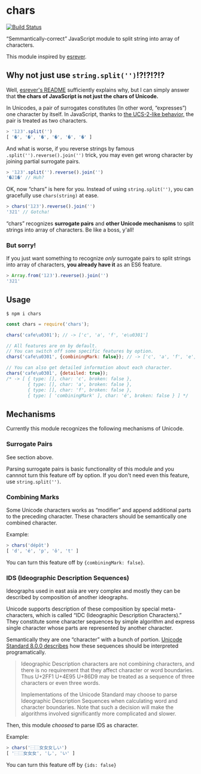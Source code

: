 # chars

[![Build Status](https://travis-ci.org/hakatashi/chars.svg)](https://travis-ci.org/hakatashi/chars)

“Semmantically-correct” JavaScript module to split string into array of characters.

This module inspired by [esrever](https://www.npmjs.com/package/esrever).

## Why not just use `string.split('')`!?!?!?!?

Well, [esrever's README](https://github.com/mathiasbynens/esrever#why-not-just-use-stringsplitreversejoin)
sufficiently explains why, but I can simply answer that
**the chars of JavaScript is not just the chars of Unicode.**

In Unicodes, a pair of surrogates constitutes (In other word, “expresses”) one character by itself.
In JavaScript, thanks to [the UCS-2-like behavior,](https://mathiasbynens.be/notes/javascript-encoding)
the pair is treated as two characters.

```js
> '𝟙𝟚𝟛'.split('')
[ '�', '�', '�', '�', '�', '�' ]
```

And what is worse, if you reverse strings by famous `.split('').reverse().join('')` trick,
you may even get wrong character by joining partial surrogate pairs.

```js
> '𝟙𝟚𝟛'.split('').reverse().join('')
'�𝟚𝟙�' // Huh?
```

OK, now “chars” is here for you. Instead of using `string.split('')`,
you can gracefully use `chars(string)` at ease.

```js
> chars('𝟙𝟚𝟛').reverse().join('')
'𝟛𝟚𝟙' // Gotcha!
```

“chars” recognizes **surrogate pairs** and **other Unicode mechanisms**
to split strings into array of characters. Be like a boss, y'all!

### But sorry!

If you just want something to recognize *only* surrogate pairs to
split strings into array of characters,
**you already have it** as an ES6 feature.

```js
> Array.from('𝟙𝟚𝟛').reverse().join('')
'𝟛𝟚𝟙'
```

## Usage

    $ npm i chars

```js
const chars = require('chars');

chars('cafe\u0301'); // -> ['c', 'a', 'f', 'e\u0301']

// All features are on by default.
// You can switch off some specific features by option.
chars('cafe\u0301', {combiningMark: false}); // -> ['c', 'a', 'f', 'e', '\u0301']

// You can also get detailed information about each character.
chars('cafe\u0301', {detailed: true});
/* -> [ { type: [], char: 'c', broken: false },
        { type: [], char: 'a', broken: false },
        { type: [], char: 'f', broken: false },
        { type: [ 'combiningMark' ], char: 'é', broken: false } ] */
```

## Mechanisms

Currently this module recognizes the following mechanisms of Unicode.

### Surrogate Pairs

See section above.

Parsing surrogate pairs is basic functionality of this module and
you cannnot turn this feature off by option.
If you don't need even this feature, use `string.split('')`.

### Combining Marks

Some Unicode characters works as “modifier” and append additional parts
to the preceding character. These characters should be semantically one combined character.

Example:

```js
> chars('dépôt')
[ 'd', 'é', 'p', 'ô', 't' ]
```

You can turn this feature off by `{combiningMark: false}`.

### IDS (Ideographic Description Sequences)

Ideographs used in east asia are very complex and mostly they can be described by
composition of another ideographs.

Unicode supports description of these composition by special meta-characters,
which is called “IDC (Ideographic Description Characters).”
They constitute some character sequences by simple algorithm and
express single character whose parts are represented by another character.

Semantically they are one “character” with a bunch of portion.
[Unicode Standard 8.0.0 describes](http://www.unicode.org/versions/Unicode8.0.0/ch18.pdf)
how these sequences should be interpreted programatically.

> Ideographic Description characters are not combining characters,
and there is no requirement that they affect character or word boundaries. Thus U+2FF1
U+4E95 U+86D9 may be treated as a sequence of three characters or even three words.
>
> Implementations of the Unicode Standard may choose to parse Ideographic Description
Sequences when calculating word and character boundaries. Note that such a decision will
make the algorithms involved significantly more complicated and slower.

Then, this module _choosed_ to parse IDS as character.

Example:

```js
> chars('⿱⿰女女女しい')
[ '⿱⿰女女女', 'し', 'い' ]
```

You can turn this feature off by `{ids: false}`
